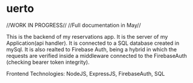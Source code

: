 # uerto

 //WORK IN PROGRESS//
 //Full documentation in May//

This is the backend of my reservations app. It is the server of my Application(api handler). It is connected to a SQL database created in mySql. It is also realted to Firebase Auth, being a hybrid in which the requests are verified inside a middleware connected to the FirebaseAuth (checking bearer token integrity).


Frontend Technologies: NodeJS, ExpressJS, FirebaseAuth, SQL
